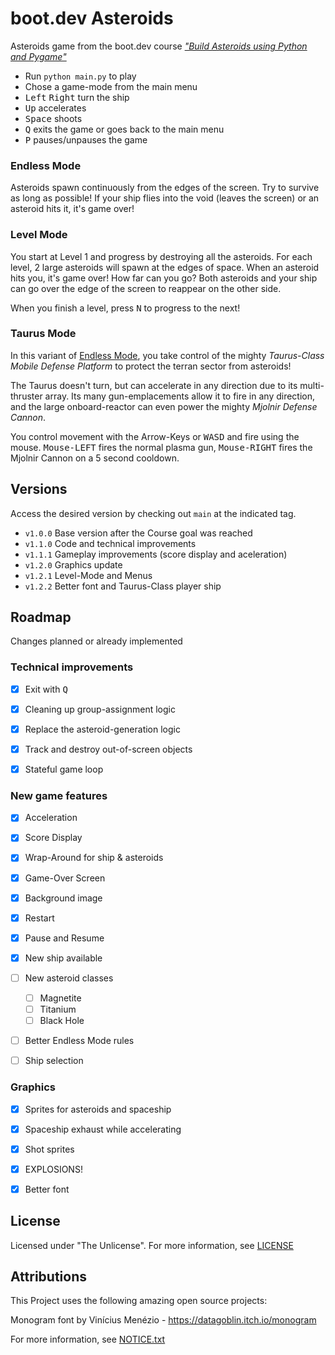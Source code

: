 # boot.dev Asteroids

Asteroids game from the boot.dev course [*"Build Asteroids using Python and Pygame"*][course]

- Run `python main.py` to play
- Chose a game-mode from the main menu
- <kbd>Left</kbd> <kbd>Right</kbd> turn the ship
- <kbd>Up</kbd> accelerates
- <kbd>Space</kbd> shoots
- <kbd>Q</kbd> exits the game or goes back to the main menu
- <kbd>P</kbd> pauses/unpauses the game


### Endless Mode

Asteroids spawn continuously from the edges of the screen. Try to survive as
long as possible! If your ship flies into the void (leaves the screen) or an
asteroid hits it, it's game over!


### Level Mode

You start at Level 1 and progress by destroying all the asteroids. For each
level, 2 large asteroids will spawn at the edges of space. When an asteroid
hits you, it's game over! How far can you go?  Both asteroids and your ship can
go over the edge of the screen to reappear on the other side.

When you finish a level, press <kbd>N</kbd> to progress to the next!


### Taurus Mode

In this variant of [Endless Mode](#endless-mode), you take control of the
mighty *Taurus-Class Mobile Defense Platform* to protect the terran sector from
asteroids!

The Taurus doesn't turn, but can accelerate in any direction due to its
multi-thruster array. Its many gun-emplacements allow it to fire in any
direction, and the large onboard-reactor can even power the mighty *Mjolnir
Defense Cannon*.

You control movement with the Arrow-Keys or <kbd>WASD</kbd> and fire using the
mouse. <kbd>Mouse-LEFT</kbd> fires the normal plasma gun,
<kbd>Mouse-RIGHT</kbd> fires the Mjolnir Cannon on a 5 second cooldown.


## Versions

Access the desired version by checking out `main` at the indicated tag.

- `v1.0.0` Base version after the Course goal was reached
- `v1.1.0` Code and technical improvements
- `v1.1.1` Gameplay improvements (score display and aceleration)
- `v1.2.0` Graphics update
- `v1.2.1` Level-Mode and Menus
- `v1.2.2` Better font and Taurus-Class player ship


## Roadmap

Changes planned or already implemented


### Technical improvements

- [x] Exit with <kbd>Q</kbd>
- [x] Cleaning up group-assignment logic
- [x] Replace the asteroid-generation logic
- [x] Track and destroy out-of-screen objects
- [x] Stateful game loop


### New game features

- [x] Acceleration
- [x] Score Display
- [x] Wrap-Around for ship & asteroids
- [x] Game-Over Screen
- [x] Background image
- [x] Restart
- [x] Pause and Resume
- [x] New ship available
- [ ] New asteroid classes
    - [ ] Magnetite
    - [ ] Titanium
    - [ ] Black Hole
- [ ] Better Endless Mode rules
- [ ] Ship selection


### Graphics

- [x] Sprites for asteroids and spaceship
- [x] Spaceship exhaust while accelerating
- [x] Shot sprites
- [x] EXPLOSIONS!
- [x] Better font


## License

Licensed under "The Unlicense". For more information, see [LICENSE](./LICENSE)


## Attributions

This Project uses the following amazing open source projects:

Monogram font by Vinícius Menézio - https://datagoblin.itch.io/monogram

For more information, see [NOTICE.txt](./NOTICE.txt)


[course]: https://www.boot.dev/courses/build-asteroids-python
